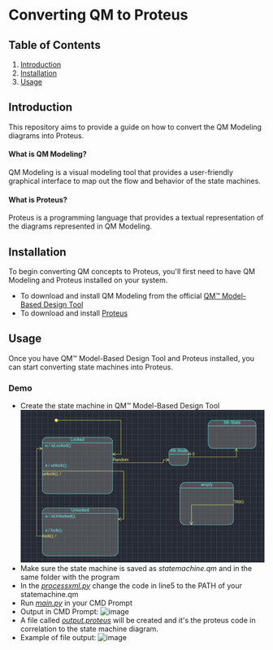 # Converting QM to Proteus

## Table of Contents

1. [Introduction](#introduction)
2. [Installation](#installation)
3. [Usage](#usage)



## Introduction
This repository aims to provide a guide on how to convert the QM Modeling diagrams into Proteus.
#### What is QM Modeling?
QM Modeling is a visual modeling tool that provides a user-friendly graphical interface to map out the flow and behavior of the state machines.
#### What is Proteus?
Proteus is a programming language that provides a textual representation of the diagrams represented in QM Modeling.

## Installation

To begin converting QM concepts to Proteus, you'll first need to have QM Modeling and Proteus installed on your system. 
- To download and install QM Modeling from the official [QM™ Model-Based Design Tool](https://www.state-machine.com/products/qm) 
- To download and install [Proteus](https://github.com/nasa/PROTEUS)

## Usage

Once you have QM™ Model-Based Design Tool and Proteus installed, you can start converting state machines into Proteus. 
### Demo
- Create the state machine in QM™ Model-Based Design Tool
  ![StateMachineDiagram](image1.png)
- Make sure the state machine is saved as *statemachine.qm* and in the same folder with the program
- In the [*processxml.py*](Program/processxml.py) change the code in line5 to the PATH of your statemachine.qm
- Run [*main.py*](Program/main.py) in your CMD Prompt
- Output in CMD Prompt:
  ![image](https://github.com/ummVictor/QM-to-Proteus/assets/127917615/53d41864-c00d-4a22-9ca5-afb94bc07a5f)
- A file called [*output.proteus*](Program/output.proteus) will be created and it's the proteus code in correlation to the state machine diagram.
- Example of file output:
  ![image](https://github.com/ummVictor/QM-to-Proteus/assets/127917615/0a5f7a54-7c91-4804-ba75-5c551ae048a8)




